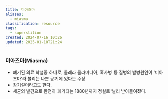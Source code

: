 ```yaml
---
title: 미아즈마
aliases:
  - miasma
classification: resource
tags:
  - superstition
created: 2024-07-16 10:26
updated: 2025-01-18T21:24
---
```


### 미아즈마(Miasma)

- 폐기된 의료 학설중 하나로, 콜레라 클라미디아, 혹사병 등 질병의 발병원인이 '미아즈마'라 불리는 나쁜 공기에 있다는 주장
- 장기설이라고도 한다.
- 세균의 발견으로 완전히 폐기되는 1880년까지 정설로 널리 받아들여졌다.
